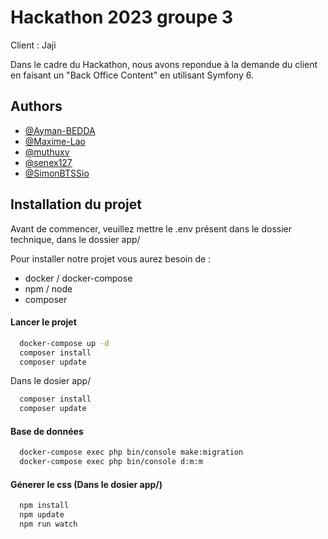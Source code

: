 
# Hackathon 2023 groupe 3

Client : Jaji

Dans le cadre du Hackathon, nous avons repondue à la demande du client en faisant un "Back Office Content" en utilisant Symfony 6.


## Authors

- [@Ayman-BEDDA](https://github.com/Ayman-BEDDA)
- [@Maxime-Lao](https://github.com/Maxime-Lao)
- [@muthuxv](https://github.com/muthuxv)
- [@senex127](https://github.com/senex127)
- [@SimonBTSSio](https://github.com/SimonBTSSio)


## Installation du projet
Avant de commencer, veuillez mettre le .env présent dans le dossier technique, dans le dossier app/

Pour installer notre projet vous aurez besoin de :
 - docker / docker-compose
 - npm / node
 - composer

#### Lancer le projet
```bash
  docker-compose up -d
  composer install
  composer update   
```
Dans le dosier app/
```bash
  composer install
  composer update   
```
#### Base de données
```bash
  docker-compose exec php bin/console make:migration  
  docker-compose exec php bin/console d:m:m    
```

#### Génerer le css (Dans le dosier app/)
```bash
  npm install
  npm update  
  npm run watch
```